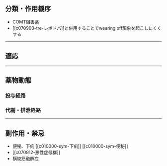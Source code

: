 ## 分類・作用機序
- COMT阻害薬
- [[c070900-tre-レボドパ]]と併用することでwearing off現象を起こしにくくする
---
## 適応
---
## 薬物動態
### 投与経路
### 代謝・排泄経路
---
## 副作用・禁忌
- 便秘、下痢
[[c010000-sym-下痢]]
[[c010000-sym-便秘]]
- [[c070912-悪性症候群]]
- 横紋筋融解症
